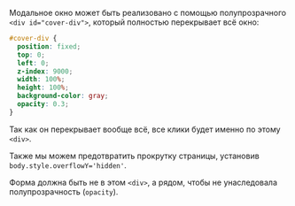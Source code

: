 Модальное окно может быть реализовано с помощью полупрозрачного `<div id="cover-div">`, который полностью перекрывает всё окно:

```css
#cover-div {
  position: fixed;
  top: 0;
  left: 0;
  z-index: 9000;
  width: 100%;
  height: 100%;
  background-color: gray;
  opacity: 0.3;
}
```

Так как он перекрывает вообще всё, все клики будет именно по этому `<div>`.

Также мы можем предотвратить прокрутку страницы, установив `body.style.overflowY='hidden'`.

Форма должна быть не в этом `<div>`, а рядом, чтобы не унаследовала полупрозрачность (`opacity`).
